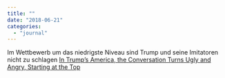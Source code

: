 ```yaml
---
title: ""
date: "2018-06-21"
categories: 
  - "journal"
---
```


Im Wettbewerb um das niedrigste Niveau sind Trump und seine Imitatoren nicht zu schlagen [In Trump’s America, the Conversation Turns Ugly and Angry, Starting at the Top](https://nyti.ms/2llrmld?smid=nytcore-ios-share)
